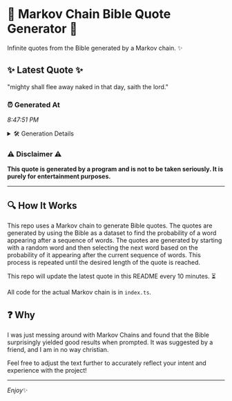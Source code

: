 # 📖 Markov Chain Bible Quote Generator 📖

Infinite quotes from the Bible generated by a Markov chain. ✨

## ✨ Latest Quote ✨
"mighty shall flee away naked in that day, saith the lord."

### ⏰ Generated At
*8:47:51 PM*

<details>
    <summary>🛠️ Generation Details</summary>
    <p>
        <strong>🌱 Seed:</strong> mighty<br>
        <strong>🔄 Iterations:</strong> 10<br>
        <strong>📜 Context History:</strong><br>[ mighty ]: shall<br>[ mighty, shall ]: flee<br>[ mighty, shall, flee ]: away<br>[ mighty, shall, flee, away ]: naked<br>[ mighty, shall, flee, away, naked ]: in<br>[ mighty, shall, flee, away, naked, in ]: that<br>[ shall, flee, away, naked, in, that ]: day,<br>[ flee, away, naked, in, that, day, ]: saith<br>[ away, naked, in, that, day,, saith ]: the<br>[ naked, in, that, day,, saith, the ]: lord.<br>
    </p>
</details>

### ⚠️ Disclaimer ⚠️
**This quote is generated by a program and is not to be taken seriously. It is purely for entertainment purposes.**

---

## 🔍 How It Works

This repo uses a Markov chain to generate Bible quotes. The quotes are generated by using the Bible as a dataset to find the probability of a word appearing after a sequence of words. The quotes are generated by starting with a random word and then selecting the next word based on the probability of it appearing after the current sequence of words. This process is repeated until the desired length of the quote is reached.

This repo will update the latest quote in this README every 10 minutes. ⏳

All code for the actual Markov chain is in `index.ts`.

## ❓ Why

I was just messing around with Markov Chains and found that the Bible surprisingly yielded good results when prompted. 
It was suggested by a friend, and I am in no way christian.

Feel free to adjust the text further to accurately reflect your intent and experience with the project!

---

*Enjoy*✨
